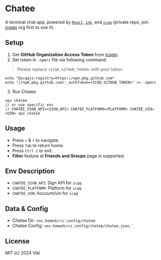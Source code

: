 # Chatee

A terminal chat app, powered by [`React`](https://react.dev/), [`ink`](https://github.com/vadimdemedes/ink), and [`icqq`](https://github.com/icqqjs/icqq) (private repo, join [icqqjs](https://github.com/icqqjs) org first to use it).

## Setup

1. Get **GitHub Organization Access Token** from [icqqjs](https://github.com/icqqjs).
2. Set token in `.npmrc` file via following command.

> Please replace `<ICQQ_GITHUB_TOKEN>` with your token.

```shell
echo "@icqqjs:registry=https://npm.pkg.github.com"
echo "//npm.pkg.github.com/:_authToken=<ICQQ_GITHUB_TOKEN>" >> .npmrc
```

3. Run Chatee

```tsx
npx chatee
// or use specific env
// CHATEE_SIGN_API=<SIGN_API> CHATEE_PLATFORM=<PLATFORM> CHATEE_UIN=<UIN> npx chatee
```

## Usage

- Press `⬆️` & `⬇️` to navigate.
- Press `Tab` to return home.
- Press `Ctrl C` to exit.
- **Filter** feature at **Friends and Groups** page is supported.

## Env Description

- `CHATEE_SIGN_API`: Sign API for `icqq`
- `CHATEE_PLATFORM`: Platform for `icqq`
- `CHATEE_UIN`: Account/uin for `icqq`

## Data & Config

- Chatee Dir: `<os.homedir>/.config/chatee`
- Chatee Config: `<os.homedir>/.config/chatee/chatee.json`,`

## License

MIT (c) 2024 Viki
